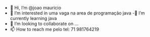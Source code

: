 - 👋 Hi, I’m @joao mauricio
- 👀 I’m interested in uma vaga na area de programação java
-🌱 I’m currently learning  java
- 💞️ I’m looking to collaborate on ...
- 📫 How to reach me  pelo tel: 71 981764219

<!---
joao1278/joao1278 is a ✨ special ✨ repository because its `README.md` (this file) appears on your GitHub profile.
You can click the Preview link to take a look at your changes.
--->
